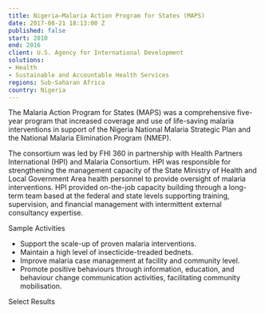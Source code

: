```yaml
---
title: Nigeria—Malaria Action Program for States (MAPS)
date: 2017-08-21 18:13:00 Z
published: false
start: 2010
end: 2016
client: U.S. Agency for International Development
solutions:
- Health
- Sustainable and Accountable Health Services
regions: Sub-Saharan Africa
country: Nigeria
---
```


The Malaria Action Program for States (MAPS) was a comprehensive five-year program that increased coverage and use of life-saving malaria interventions in support of the Nigeria National Malaria Strategic Plan and the National Malaria Elimination Program (NMEP).

The consortium was led by FHI 360 in partnership with Health Partners International (HPI) and Malaria Consortium. HPI was responsible for strengthening the management capacity of the State Ministry of Health and Local Government Area health personnel to provide oversight of malaria interventions. HPI provided on-the-job capacity building through a long-term team based at the federal and state levels supporting training, supervision, and financial management with intermittent external consultancy expertise.

Sample Activities

* Support the scale-up of proven malaria interventions. 
* Maintain a high level of insecticide-treaded bednets.
* Improve malaria case management at facility and community level.
* Promote positive behaviours through information, education, and behaviour change communication activities, facilitating community mobilisation.

Select Results
